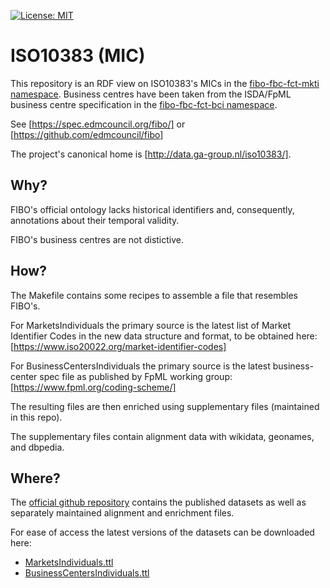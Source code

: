 [![License: MIT](https://img.shields.io/badge/License-MIT-lightgrey.svg)](http://opensource.org/licenses/MIT)

ISO10383 (MIC)
==============

This repository is an RDF view on ISO10383's MICs in the [fibo-fbc-fct-mkti namespace](https://spec.edmcouncil.org/fibo/ontology/FBC/FunctionalEntities/MarketsIndividuals/).
Business centres have been taken from the ISDA/FpML business centre specification in the [fibo-fbc-fct-bci namespace](https://spec.edmcouncil.org/fibo/ontology/FBC/FunctionalEntities/BusinessCentersIndividuals/).

See [https://spec.edmcouncil.org/fibo/]
or [https://github.com/edmcouncil/fibo]

The project's canonical home is [http://data.ga-group.nl/iso10383/].


Why?
----

FIBO's official ontology lacks historical identifiers and, consequently, annotations
about their temporal validity.

FIBO's business centres are not distictive.


How?
----

The Makefile contains some recipes to assemble a file that resembles FIBO's.

For MarketsIndividuals the primary source is the latest list of Market Identifier Codes
in the new data structure and format, to be obtained here:
[https://www.iso20022.org/market-identifier-codes]

For BusinessCentersIndividuals the primary source is the latest business-center spec
file as published by FpML working group: [https://www.fpml.org/coding-scheme/]

The resulting files are then enriched using supplementary files (maintained in this repo).

The supplementary files contain alignment data with wikidata, geonames, and dbpedia.


Where?
------

The [official github repository](https://github.com/ga-group/iso10383/) contains the
published datasets as well as separately maintained alignment and enrichment files.

For ease of access the latest versions of the datasets can be downloaded here:

- [MarketsIndividuals.ttl](MarketsIndividuals.ttl)
- [BusinessCentersIndividuals.ttl](BusinessCentersIndividuals.ttl)

